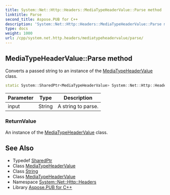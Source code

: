 ```yaml
---
title: System::Net::Http::Headers::MediaTypeHeaderValue::Parse method
linktitle: Parse
second_title: Aspose.PUB for C++
description: 'System::Net::Http::Headers::MediaTypeHeaderValue::Parse method. Converts a passed string to an instance of the MediaTypeHeaderValue class in C++.'
type: docs
weight: 1000
url: /cpp/system.net.http.headers/mediatypeheadervalue/parse/
---
```

## MediaTypeHeaderValue::Parse method


Converts a passed string to an instance of the [MediaTypeHeaderValue](../) class.

```cpp
static System::SharedPtr<MediaTypeHeaderValue> System::Net::Http::Headers::MediaTypeHeaderValue::Parse(String input)
```


| Parameter | Type | Description |
| --- | --- | --- |
| input | String | A string to parse. |

### ReturnValue

An instance of the [MediaTypeHeaderValue](../) class.

## See Also

* Typedef [SharedPtr](../../../system/sharedptr/)
* Class [MediaTypeHeaderValue](../)
* Class [String](../../../system/string/)
* Class [MediaTypeHeaderValue](../)
* Namespace [System::Net::Http::Headers](../../)
* Library [Aspose.PUB for C++](../../../)
